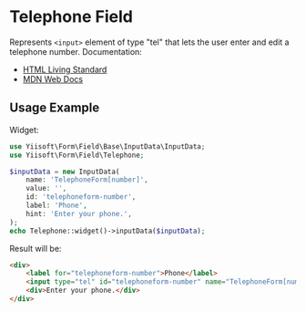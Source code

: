# Telephone Field

Represents `<input>` element of type "tel" that lets the user enter and edit a telephone number. Documentation:

- [HTML Living Standard](https://html.spec.whatwg.org/multipage/input.html#telephone-state-(type=tel))
- [MDN Web Docs](https://developer.mozilla.org/docs/Web/HTML/Element/input/tel)

## Usage Example

Widget:

```php
use Yiisoft\Form\Field\Base\InputData\InputData;
use Yiisoft\Form\Field\Telephone;

$inputData = new InputData(
    name: 'TelephoneForm[number]',
    value: '',
    id: 'telephoneform-number',
    label: 'Phone',
    hint: 'Enter your phone.',
);
echo Telephone::widget()->inputData($inputData);
```

Result will be:

```html
<div>
    <label for="telephoneform-number">Phone</label>
    <input type="tel" id="telephoneform-number" name="TelephoneForm[number]" value>
    <div>Enter your phone.</div>
</div>
```
